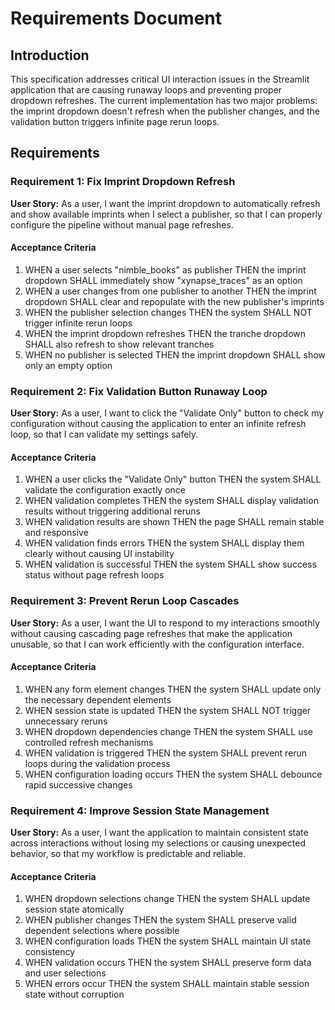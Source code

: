 # Requirements Document

## Introduction

This specification addresses critical UI interaction issues in the Streamlit application that are causing runaway loops and preventing proper dropdown refreshes. The current implementation has two major problems: the imprint dropdown doesn't refresh when the publisher changes, and the validation button triggers infinite page rerun loops.

## Requirements

### Requirement 1: Fix Imprint Dropdown Refresh

**User Story:** As a user, I want the imprint dropdown to automatically refresh and show available imprints when I select a publisher, so that I can properly configure the pipeline without manual page refreshes.

#### Acceptance Criteria

1. WHEN a user selects "nimble_books" as publisher THEN the imprint dropdown SHALL immediately show "xynapse_traces" as an option
2. WHEN a user changes from one publisher to another THEN the imprint dropdown SHALL clear and repopulate with the new publisher's imprints
3. WHEN the publisher selection changes THEN the system SHALL NOT trigger infinite rerun loops
4. WHEN the imprint dropdown refreshes THEN the tranche dropdown SHALL also refresh to show relevant tranches
5. WHEN no publisher is selected THEN the imprint dropdown SHALL show only an empty option

### Requirement 2: Fix Validation Button Runaway Loop

**User Story:** As a user, I want to click the "Validate Only" button to check my configuration without causing the application to enter an infinite refresh loop, so that I can validate my settings safely.

#### Acceptance Criteria

1. WHEN a user clicks the "Validate Only" button THEN the system SHALL validate the configuration exactly once
2. WHEN validation completes THEN the system SHALL display validation results without triggering additional reruns
3. WHEN validation results are shown THEN the page SHALL remain stable and responsive
4. WHEN validation finds errors THEN the system SHALL display them clearly without causing UI instability
5. WHEN validation is successful THEN the system SHALL show success status without page refresh loops

### Requirement 3: Prevent Rerun Loop Cascades

**User Story:** As a user, I want the UI to respond to my interactions smoothly without causing cascading page refreshes that make the application unusable, so that I can work efficiently with the configuration interface.

#### Acceptance Criteria

1. WHEN any form element changes THEN the system SHALL update only the necessary dependent elements
2. WHEN session state is updated THEN the system SHALL NOT trigger unnecessary reruns
3. WHEN dropdown dependencies change THEN the system SHALL use controlled refresh mechanisms
4. WHEN validation is triggered THEN the system SHALL prevent rerun loops during the validation process
5. WHEN configuration loading occurs THEN the system SHALL debounce rapid successive changes

### Requirement 4: Improve Session State Management

**User Story:** As a user, I want the application to maintain consistent state across interactions without losing my selections or causing unexpected behavior, so that my workflow is predictable and reliable.

#### Acceptance Criteria

1. WHEN dropdown selections change THEN the system SHALL update session state atomically
2. WHEN publisher changes THEN the system SHALL preserve valid dependent selections where possible
3. WHEN configuration loads THEN the system SHALL maintain UI state consistency
4. WHEN validation occurs THEN the system SHALL preserve form data and user selections
5. WHEN errors occur THEN the system SHALL maintain stable session state without corruption